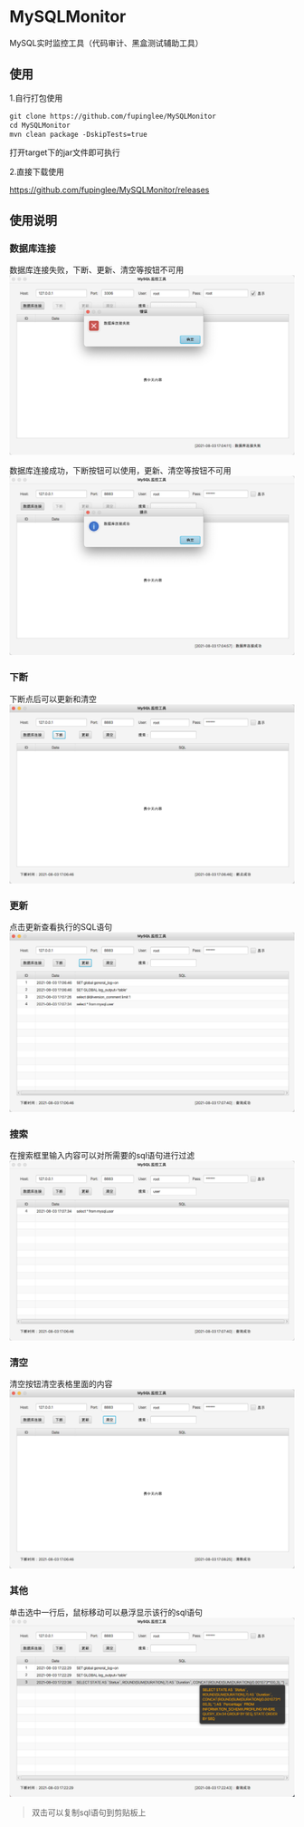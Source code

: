 # MySQLMonitor
MySQL实时监控工具（代码审计、黑盒测试辅助工具）

## 使用
1.自行打包使用

```
git clone https://github.com/fupinglee/MySQLMonitor
cd MySQLMonitor
mvn clean package -DskipTests=true
```
打开target下的jar文件即可执行

2.直接下载使用

https://github.com/fupinglee/MySQLMonitor/releases
## 使用说明

### 数据库连接
数据库连接失败，下断、更新、清空等按钮不可用
![数据库连接失败](images/数据库连接失败.png)

数据库连接成功，下断按钮可以使用，更新、清空等按钮不可用
![数据库连接成功](images/数据库连接成功.png)


### 下断
下断点后可以更新和清空
![下断点](images/下断点.png)

### 更新
点击更新查看执行的SQL语句
![查看执行的sql语句](images/更新.png)

### 搜索
在搜索框里输入内容可以对所需要的sql语句进行过滤
![搜索](images/搜索.png)

### 清空
清空按钮清空表格里面的内容
![清空](images/清空.png)

### 其他
单击选中一行后，鼠标移动可以悬浮显示该行的sql语句
![其他](images/悬浮提示.png)
>双击可以复制sql语句到剪贴板上
